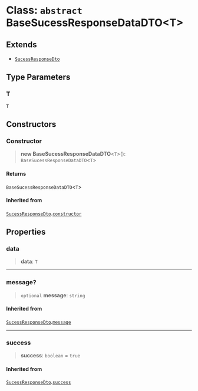 # Class: `abstract` BaseSucessResponseDataDTO\<T\>

## Extends

- [`SucessResponseDto`](/api/dtos/Class.SucessResponseDto.md)

## Type Parameters

### T

`T`

## Constructors

<a id="constructor"></a>

### Constructor

> **new BaseSucessResponseDataDTO**\<`T`\>(): `BaseSucessResponseDataDTO`\<`T`\>

#### Returns

`BaseSucessResponseDataDTO`\<`T`\>

#### Inherited from

[`SucessResponseDto`](/api/dtos/Class.SucessResponseDto.md).[`constructor`](/api/dtos/Class.SucessResponseDto.md#constructor)

## Properties

<a id="data"></a>

### data

> **data**: `T`

---

<a id="message"></a>

### message?

> `optional` **message**: `string`

#### Inherited from

[`SucessResponseDto`](/api/dtos/Class.SucessResponseDto.md).[`message`](/api/dtos/Class.SucessResponseDto.md#message)

---

<a id="success"></a>

### success

> **success**: `boolean` = `true`

#### Inherited from

[`SucessResponseDto`](/api/dtos/Class.SucessResponseDto.md).[`success`](/api/dtos/Class.SucessResponseDto.md#success)
